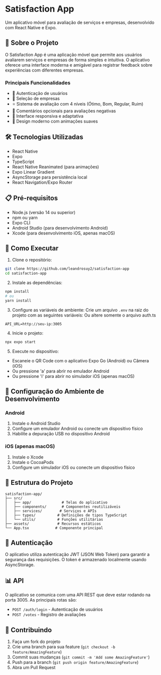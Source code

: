 # Satisfaction App

Um aplicativo móvel para avaliação de serviços e empresas, desenvolvido com React Native e Expo.

## 📱 Sobre o Projeto

O Satisfaction App é uma aplicação móvel que permite aos usuários avaliarem serviços e empresas de forma simples e intuitiva. O aplicativo oferece uma interface moderna e amigável para registrar feedback sobre experiências com diferentes empresas.

### Principais Funcionalidades

- 🔐 Autenticação de usuários
- 🏢 Seleção de empresas
- ⭐ Sistema de avaliação com 4 níveis (Ótimo, Bom, Regular, Ruim)
- 💬 Comentários opcionais para avaliações negativas
- 📱 Interface responsiva e adaptativa
- 🎨 Design moderno com animações suaves

## 🛠️ Tecnologias Utilizadas

- React Native
- Expo
- TypeScript
- React Native Reanimated (para animações)
- Expo Linear Gradient
- AsyncStorage para persistência local
- React Navigation/Expo Router

## 📋 Pré-requisitos

- Node.js (versão 14 ou superior)
- npm ou yarn
- Expo CLI
- Android Studio (para desenvolvimento Android)
- Xcode (para desenvolvimento iOS, apenas macOS)

## 🚀 Como Executar

1. Clone o repositório:
```bash
git clone https://github.com/leandrosuy2/satisfaction-app
cd satisfaction-app
```

2. Instale as dependências:
```bash
npm install
# ou
yarn install
```

3. Configure as variáveis de ambiente:
Crie um arquivo `.env` na raiz do projeto com as seguintes variáveis:
Ou altere somente o arquivo auth.ts
```
API_URL=http://seu-ip:3005
```

4. Inicie o projeto:
```bash
npx expo start
```

5. Execute no dispositivo:
- Escaneie o QR Code com o aplicativo Expo Go (Android) ou Câmera (iOS)
- Ou pressione 'a' para abrir no emulador Android
- Ou pressione 'i' para abrir no simulador iOS (apenas macOS)

## 🔧 Configuração do Ambiente de Desenvolvimento

### Android
1. Instale o Android Studio
2. Configure um emulador Android ou conecte um dispositivo físico
3. Habilite a depuração USB no dispositivo Android

### iOS (apenas macOS)
1. Instale o Xcode
2. Instale o CocoaPods
3. Configure um simulador iOS ou conecte um dispositivo físico

## 📱 Estrutura do Projeto

```
satisfaction-app/
├── src/
│   ├── app/              # Telas do aplicativo
│   ├── components/       # Componentes reutilizáveis
│   ├── services/        # Serviços e APIs
│   ├── types/          # Definições de tipos TypeScript
│   └── utils/          # Funções utilitárias
├── assets/             # Recursos estáticos
└── App.tsx            # Componente principal
```

## 🔐 Autenticação

O aplicativo utiliza autenticação JWT (JSON Web Token) para garantir a segurança das requisições. O token é armazenado localmente usando AsyncStorage.

## 📊 API

O aplicativo se comunica com uma API REST que deve estar rodando na porta 3005. As principais rotas são:

- `POST /auth/login` - Autenticação de usuários
- `POST /votes` - Registro de avaliações

## 🤝 Contribuindo

1. Faça um fork do projeto
2. Crie uma branch para sua feature (`git checkout -b feature/AmazingFeature`)
3. Commit suas mudanças (`git commit -m 'Add some AmazingFeature'`)
4. Push para a branch (`git push origin feature/AmazingFeature`)
5. Abra um Pull Request

